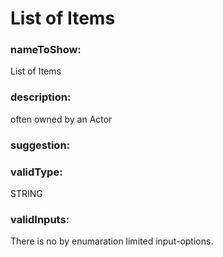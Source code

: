 

# List of Items



  


### nameToShow:
  
List of Items  


### description:
  
often owned by an Actor  


### suggestion:
  
  


### validType:
  
STRING  


### validInputs:
  
There is no by enumaration limited input-options.

